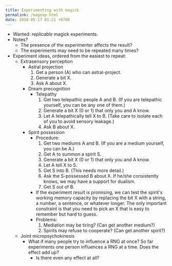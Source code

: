 ```yaml
---
title: Experimenting with magick
permalink: /magexp.html
date: 2018-05-17 01:21 +0700
---
```


- Wanted: *replicable* magick experiments.
- Notes?
    - The presence of the experimenter affects the result?
    - The experiments may need to be repeated many times?
- Experiment ideas, ordered from the easiest to repeat:
    - Extrasensory perception
        - Astral projection
            1. Get a person (A) who can astral-project.
            1. Generate a bit X.
            1. Ask A about X.
        - Dream precognition
            - Telepathy
                1. Get two telepathic people A and B. (If you are telepathic yourself, you can be any one of them.)
                1. Generate a bit X (0 or 1) that only you and A know.
                1. Let A telepathically tell X to B. (Take care to isolate each of you to avoid sensory leakage.)
                1. Ask B about X.
        - Spirit possession
            - Procedure:
                1. Get two mediums A and B. (If you are a medium yourself, you can be A.)
                1. Get A to summon a spirit S.
                1. Generate a bit X (0 or 1) that only you and A know.
                1. Let A tell X to S.
                1. Get S into B. (This needs more detail.)
                1. Ask the S-possessed B about X.
                If he/she consistently knows, we may have a support for dualism.
                1. Get S out of B.
            - If the experiment result is promising,
            we can test the spirit's working memory capacity
            by replacing the bit X with a string, a number, a sentence, or whatever longer.
            The only important constraint is that you need to pick an X
            that is easy to remember but hard to guess.
            - Problems:
                1. Mediation may be tiring? (Can get another medium?)
                1. Spirits may refuse to cooperate? (Can get another spirit?)
    - Joint micropsychokinesis
        - What if many people try to influence a RNG at once?
        So far experiments one person influences a RNG at a time.
        Does the effect add up?
            - Is there even any effect at all?
